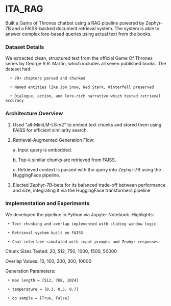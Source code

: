 # ITA_RAG
Built a Game of Thrones chatbot using a RAG pipeline powered by Zephyr-7B and a FAISS-backed document retrieval system. The system is able to answer complex lore-based queries using actual text from the books.

### Dataset Details
We extracted clean, structured text from the official Game Of Thrones series by George R.R. Martin, which includes all seven published books. The dataset had:

      • 70+ chapters parsed and chunked
      
      • Named entities like Jon Snow, Ned Stark, Winterfell preserved
      
      • Dialogue, action, and lore-rich narrative which tested retrieval accuracy

### Architecture Overview
1) Used "all-MiniLM-L6-v2" to embed text chunks and stored them using FAISS for efficient similarity search.
2) Retrieval-Augmented Generation Flow:

   a. Input query is embedded.
   
    b. Top-k similar chunks are retrieved from FAISS.
   
    c. Retrieved context is passed with the query into Zephyr-7B using the HuggingFace pipeline.
   
3) Elected Zephyr-7B-beta for its balanced trade-off between performance and size, integrating it via the HuggingFace transformers pipeline

### Implementation and Experiments
We developed the pipeline in Python via Jupyter Notebook. Highlights:

     • Text chunking and overlap implemented with sliding window logic
     
     • Retrieval system built on FAISS
     
     • Chat interface simulated with input prompts and Zephyr responses
  
Chunk Sizes Tested: 20, 512, 750, 1000, 1500, 50000

Overlap Values: 10, 100, 200, 300, 10000

Generation Parameters:

     • max length = [512, 768, 1024]
     
     • temperature = [0.3, 0.5, 0.7]
     
     • do sample = [True, False]

